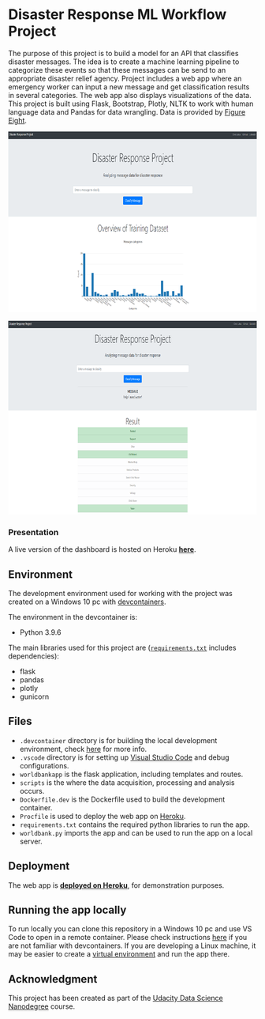 # Disaster Response ML Workflow Project

The purpose of this project is to build a model for an API that classifies disaster messages. The idea is to create a machine learning pipeline to categorize these events so that these messages can be send to an appropriate disaster relief agency. Project includes a web app where an emergency worker can input a new message and get classification results in several categories. The web app also displays visualizations of the data. This project is built using Flask, Bootstrap, Plotly, NLTK to work with human language data and Pandas for data wrangling. Data is provided by [Figure Eight](https://www.figure-eight.com/).

[<img src="img/app_main_800x366.png" width="800" height="366" alt="app main">](https://dsdn-cl-webapp-test.herokuapp.com/)

[<img src="img/app_classify_800x392.png" width="800" height="392" alt="app classification">](https://dsdn-cl-webapp-test.herokuapp.com/)

### Presentation

A live version of the dashboard is hosted on Heroku [**here**](https://dsdn-cl-webapp-test.herokuapp.com/).

## Environment

The development environment used for working with the project was created on a Windows 10 pc with [devcontainers](https://code.visualstudio.com/docs/remote/containers).

The environment in the devcontainer is:

- Python 3.9.6

The main libraries used for this project are ([`requirements.txt`](requirements.txt) includes dependencies):

- flask
- pandas
- plotly
- gunicorn

## Files

- `.devcontainer` directory is for building the local development environment, check [here](https://code.visualstudio.com/docs/remote/devcontainerjson-reference) for more info.
- `.vscode` directory is for setting up [Visual Studio Code](https://code.visualstudio.com/) and debug configurations.
- `worldbankapp` is the flask application, including templates and routes.
- `scripts` is the where the data acquisition, processing and analysis occurs.
- `Dockerfile.dev` is the Dockerfile used to build the development container.
- `Procfile` is used to deploy the web app on [Heroku](http://heroku.com/).
- `requirements.txt` contains the required python libraries to run the app.
- `worldbank.py` imports the app and can be used to run the app on a local server.

## Deployment

The web app is [**deployed on Heroku**](https://dsdn-cl-webapp-test.herokuapp.com/), for demonstration purposes.

## Running the app locally

To run locally you can clone this repository in a Windows 10 pc and use VS Code to open in a remote container. Please check instructions [here](https://code.visualstudio.com/docs/remote/containers-tutorial) if you are not familiar with devcontainers.
If you are developing a Linux machine, it may be easier to create a [virtual environment](https://docs.python.org/3/tutorial/venv.html) and run the app there.

## Acknowledgment

This project has been created as part of the [Udacity Data Science Nanodegree](https://www.udacity.com/course/data-scientist-nanodegree--nd025) course.
